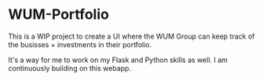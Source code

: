 # WUM-Portfolio
This is a WIP project to create a UI where the WUM Group can keep track of the busisses + investments in their portfolio.

It's a way for me to work on my Flask and Python skills as well. I am continuously building on this webapp.
